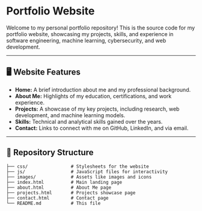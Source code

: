 # Portfolio Website

Welcome to my personal portfolio repository! This is the source code for my portfolio website, showcasing my projects, skills, and experience in software engineering, machine learning, cybersecurity, and web development.

---

## 🖥️ Website Features
- **Home:** A brief introduction about me and my professional background.
- **About Me:** Highlights of my education, certifications, and work experience.
- **Projects:** A showcase of my key projects, including research, web development, and machine learning models.
- **Skills:** Technical and analytical skills gained over the years.
- **Contact:** Links to connect with me on GitHub, LinkedIn, and via email.

---

## 📂 Repository Structure
```plaintext
├── css/                # Stylesheets for the website
├── js/                 # JavaScript files for interactivity
├── images/             # Assets like images and icons
├── index.html          # Main landing page
├── about.html          # About Me page
├── projects.html       # Projects showcase page
├── contact.html        # Contact page
└── README.md           # This file
